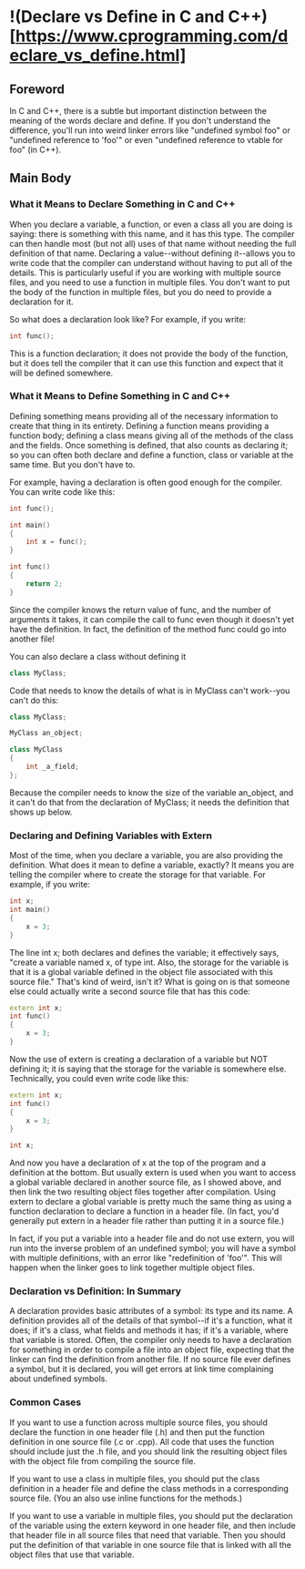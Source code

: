 # !(Declare vs Define in C and C++)[https://www.cprogramming.com/declare_vs_define.html]

## Foreword
In C and C++, there is a subtle but important distinction between the meaning
of the words declare and define. If you don't understand the difference, you'll
run into weird linker errors like "undefined symbol foo" or "undefined reference
to 'foo'" or even "undefined reference to vtable for foo" (in C++).

## Main Body

### What it Means to Declare Something in C and C++

When you declare a variable, a function, or even a class all you are doing is saying:
there is something with this name, and it has this type. The compiler can then handle
most (but not all) uses of that name without needing the full definition of that name.
Declaring a value--without defining it--allows you to write code that the compiler can
understand without having to put all of the details. This is particularly useful if you
are working with multiple source files, and you need to use a function in multiple files.
You don't want to put the body of the function in multiple files, but you do need to
provide a declaration for it.

So what does a declaration look like? For example, if you write:

```cpp
int func();
```

This is a function declaration; it does not provide the body of the function,
 but it does tell the compiler that it can use this function and expect that it
 will be defined somewhere.

### What it Means to Define Something in C and C++

Defining something means providing all of the necessary information to create that
thing in its entirety. Defining a function means providing a function body; defining
a class means giving all of the methods of the class and the fields. Once something is
defined, that also counts as declaring it; so you can often both declare and define a
function, class or variable at the same time. But you don't have to.

For example, having a declaration is often good enough for the compiler. You can write
code like this:

```cpp
int func();

int main()
{
    int x = func();
}

int func()
{
    return 2;
}
```
Since the compiler knows the return value of func, and the number of arguments
it takes, it can compile the call to func even though it doesn't yet have the
definition. In fact, the definition of the method func could go into another file!

You can also declare a class without defining it

```cpp
class MyClass;
```

Code that needs to know the details of what is in MyClass can't work--you can't do this:

```cpp
class MyClass;

MyClass an_object;

class MyClass
{
    int _a_field;
};

```

Because the compiler needs to know the size of the variable an_object, and it can't
do that from the declaration of MyClass; it needs the definition that shows up below.

### Declaring and Defining Variables with Extern

Most of the time, when you declare a variable, you are also providing the definition.
What does it mean to define a variable, exactly? It means you are telling the compiler
where to create the storage for that variable. For example, if you write:

```cpp
int x;
int main()
{
    x = 3;
}
```

The line int x; both declares and defines the variable; it effectively says, "create
 a variable named x, of type int. Also, the storage for the variable is that it is a
 global variable defined in the object file associated with this source file." That's
 kind of weird, isn't it? What is going on is that someone else could actually write a
 second source file that has this code:

```cpp
extern int x;
int func()
{
    x = 3;
}
```

Now the use of extern is creating a declaration of a variable but NOT defining it;
it is saying that the storage for the variable is somewhere else. Technically, you
could even write code like this:

```cpp
extern int x;
int func()
{
    x = 3;
}

int x;
```

And now you have a declaration of x at the top of the program and a definition at
the bottom. But usually extern is used when you want to access a global variable
declared in another source file, as I showed above, and then link the two resulting
object files together after compilation. Using extern to declare a global variable
is pretty much the same thing as using a function declaration to declare a function
in a header file. (In fact, you'd generally put extern in a header file rather than
putting it in a source file.)

In fact, if you put a variable into a header file and do not use extern, you will run
into the inverse problem of an undefined symbol; you will have a symbol with multiple
definitions, with an error like "redefinition of 'foo'". This will happen when the linker
 goes to link together multiple object files.

### Declaration vs Definition: In Summary

A declaration provides basic attributes of a symbol: its type and its name. A definition
provides all of the details of that symbol--if it's a function, what it does; if it's a
class, what fields and methods it has; if it's a variable, where that variable is stored.
 Often, the compiler only needs to have a declaration for something in order to compile
 a file into an object file, expecting that the linker can find the definition from
 another file. If no source file ever defines a symbol, but it is declared, you will
 get errors at link time complaining about undefined symbols.

### Common Cases

If you want to use a function across multiple source files, you should declare the
function in one header file (.h) and then put the function definition in one source
file (.c or .cpp). All code that uses the function should include just the .h file,
and you should link the resulting object files with the object file from compiling
the source file.

If you want to use a class in multiple files, you should put the class definition in
a header file and define the class methods in a corresponding source file. (You an
also use inline functions for the methods.)

If you want to use a variable in multiple files, you should put the declaration of the
variable using the extern keyword in one header file, and then include that header file
in all source files that need that variable. Then you should put the definition of
that variable in one source file that is linked with all the object files that use that
variable.

